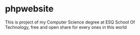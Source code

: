 # phpwebsite
This is project of my Computer Science degree at ESQ School Of Technology, free and open share for every ones in this world
